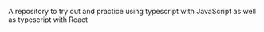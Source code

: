 A repository to try out and practice using typescript with JavaScript as well as typescript with React
